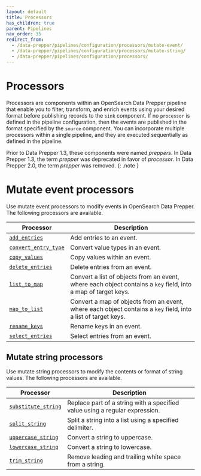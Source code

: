```yaml
---
layout: default
title: Processors
has_children: true
parent: Pipelines
nav_order: 35
redirect_from:
  - /data-prepper/pipelines/configuration/processors/mutate-event/
  - /data-prepper/pipelines/configuration/processors/mutate-string/
  - /data-prepper/pipelines/configuration/processors/
---
```


# Processors

Processors are components within an OpenSearch Data Prepper pipeline that enable you to filter, transform, and enrich events using your desired format before publishing records to the `sink` component. If no `processor` is defined in the pipeline configuration, then the events are published in the format specified by the `source` component. You can incorporate multiple processors within a single pipeline, and they are executed sequentially as defined in the pipeline.

Prior to Data Prepper 1.3, these components were named *preppers*. In Data Prepper 1.3, the term *prepper* was deprecated in favor of *processor*. In Data Prepper 2.0, the term *prepper* was removed.
{: .note }

# Mutate event processors

Use mutate event processors to modify events in OpenSearch Data Prepper. The following processors are available.

| Processor | Description |
|-----------|-------------|
| [`add_entries`]({{site.url}}{{site.baseurl}}/data-prepper/pipelines/configuration/processors/add-entries/) | Add entries to an event. |
| [`convert_entry_type`]({{site.url}}{{site.baseurl}}/data-prepper/pipelines/configuration/processors/convert-entry-type/) | Convert value types in an event. |
| [`copy_values`]({{site.url}}{{site.baseurl}}/data-prepper/pipelines/configuration/processors/copy-values/) | Copy values within an event. |
| [`delete_entries`]({{site.url}}{{site.baseurl}}/data-prepper/pipelines/configuration/processors/delete-entries/) | Delete entries from an event. |
| [`list_to_map`]({{site.url}}{{site.baseurl}}/data-prepper/pipelines/configuration/processors/list-to-map) | Convert a list of objects from an event, where each object contains a `key` field, into a map of target keys. |
| [`map_to_list`]({{site.url}}{{site.baseurl}}/data-prepper/pipelines/configuration/processors/map-to-list) | Convert a map of objects from an event, where each object contains a `key` field, into a list of target keys. |
| [`rename_keys`]({{site.url}}{{site.baseurl}}/data-prepper/pipelines/configuration/processors/rename-keys/) | Rename keys in an event. |
| [`select_entries`]({{site.url}}{{site.baseurl}}/data-prepper/pipelines/configuration/processors/select-entries/) | Select entries from an event. |

## Mutate string processors

Use mutate string processors to modify the contents or format of string values. The following processors are available.

| Processor | Description |
|-----------|-------------|
| [`substitute_string`]({{site.url}}{{site.baseurl}}/data-prepper/pipelines/configuration/processors/substitute-string/) | Replace part of a string with a specified value using a regular expression. |
| [`split_string`]({{site.url}}{{site.baseurl}}/data-prepper/pipelines/configuration/processors/split-string/) | Split a string into a list using a specified delimiter. |
| [`uppercase_string`]({{site.url}}{{site.baseurl}}/data-prepper/pipelines/configuration/processors/uppercase-string/) | Convert a string to uppercase. |
| [`lowercase_string`]({{site.url}}{{site.baseurl}}/data-prepper/pipelines/configuration/processors/lowercase-string/) | Convert a string to lowercase. |
| [`trim_string`]({{site.url}}{{site.baseurl}}/data-prepper/pipelines/configuration/processors/trim-string/) | Remove leading and trailing white space from a string. |

